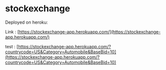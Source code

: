 # stockexchange

Deployed on heroku:

Link : [https://stockexchange-app.herokuapp.com/](https://stockexchange-app.herokuapp.com/)

test : [https://stockexchange-app.herokuapp.com/?countrycode=US&Category=Automobile&BaseBid=10](https://stockexchange-app.herokuapp.com/?countrycode=US&Category=Automobile&BaseBid=10) 
